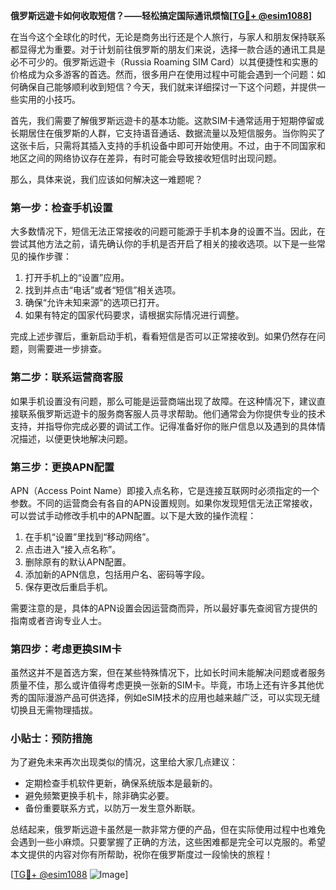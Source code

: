 **俄罗斯远遊卡如何收取短信？——轻松搞定国际通讯烦恼[[TG💪+ @esim1088](https://t.me/s/esim1088)]**

在当今这个全球化的时代，无论是商务出行还是个人旅行，与家人和朋友保持联系都显得尤为重要。对于计划前往俄罗斯的朋友们来说，选择一款合适的通讯工具是必不可少的。俄罗斯远遊卡（Russia Roaming SIM Card）以其便捷性和实惠的价格成为众多游客的首选。然而，很多用户在使用过程中可能会遇到一个问题：如何确保自己能够顺利收到短信？今天，我们就来详细探讨一下这个问题，并提供一些实用的小技巧。

首先，我们需要了解俄罗斯远遊卡的基本功能。这款SIM卡通常适用于短期停留或长期居住在俄罗斯的人群，它支持语音通话、数据流量以及短信服务。当你购买了这张卡后，只需将其插入支持的手机设备中即可开始使用。不过，由于不同国家和地区之间的网络协议存在差异，有时可能会导致接收短信时出现问题。

那么，具体来说，我们应该如何解决这一难题呢？

### 第一步：检查手机设置

大多数情况下，短信无法正常接收的问题可能源于手机本身的设置不当。因此，在尝试其他方法之前，请先确认你的手机是否开启了相关的接收选项。以下是一些常见的操作步骤：

1. 打开手机上的“设置”应用。
2. 找到并点击“电话”或者“短信”相关选项。
3. 确保“允许未知来源”的选项已打开。
4. 如果有特定的国家代码要求，请根据实际情况进行调整。

完成上述步骤后，重新启动手机，看看短信是否可以正常接收到。如果仍然存在问题，则需要进一步排查。

### 第二步：联系运营商客服

如果手机设置没有问题，那么可能是运营商端出现了故障。在这种情况下，建议直接联系俄罗斯远遊卡的服务商客服人员寻求帮助。他们通常会为你提供专业的技术支持，并指导你完成必要的调试工作。记得准备好你的账户信息以及遇到的具体情况描述，以便更快地解决问题。

### 第三步：更换APN配置

APN（Access Point Name）即接入点名称，它是连接互联网时必须指定的一个参数。不同的运营商会有各自的APN设置规则。如果你发现短信无法正常接收，可以尝试手动修改手机中的APN配置。以下是大致的操作流程：

1. 在手机“设置”里找到“移动网络”。
2. 点击进入“接入点名称”。
3. 删除原有的默认APN配置。
4. 添加新的APN信息，包括用户名、密码等字段。
5. 保存更改后重启手机。

需要注意的是，具体的APN设置会因运营商而异，所以最好事先查阅官方提供的指南或者咨询专业人士。

### 第四步：考虑更换SIM卡

虽然这并不是首选方案，但在某些特殊情况下，比如长时间未能解决问题或者服务质量不佳，那么或许值得考虑更换一张新的SIM卡。毕竟，市场上还有许多其他优秀的国际漫游产品可供选择，例如eSIM技术的应用也越来越广泛，可以实现无缝切换且无需物理插拔。

### 小贴士：预防措施

为了避免未来再次出现类似的情况，这里给大家几点建议：

- 定期检查手机软件更新，确保系统版本是最新的。
- 避免频繁更换手机卡，除非确实必要。
- 备份重要联系方式，以防万一发生意外断联。

总结起来，俄罗斯远遊卡虽然是一款非常方便的产品，但在实际使用过程中也难免会遇到一些小麻烦。只要掌握了正确的方法，这些困难都是完全可以克服的。希望本文提供的内容对你有所帮助，祝你在俄罗斯度过一段愉快的旅程！

[[TG💪+ @esim1088](https://t.me/s/esim1088) ![Image](https://i.postimg.cc/4NQfJmqS/Snipaste-2025-05-13-00-14-12.png)]